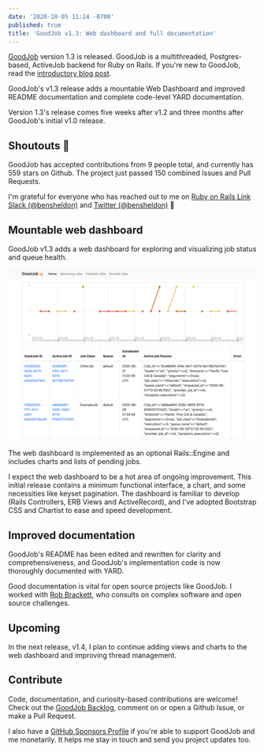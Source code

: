 ```yaml
---
date: '2020-10-05 11:24 -0700'
published: true
title: 'GoodJob v1.3: Web dashboard and full documentation'
---
```

[GoodJob](https://github.com/bensheldon/good_job) version 1.3 is released. GoodJob is a multithreaded, Postgres-based, ActiveJob backend for Ruby on Rails. If you're new to GoodJob, read the [introductory blog post](https://island94.org/2020/07/introducing-goodjob-1-0).

GoodJob's v1.3 release adds a mountable Web Dashboard and improved README documentation and complete code-level YARD documentation.

Version 1.3's release comes five weeks after v1.2 and three months after GoodJob's initial v1.0 release.

## Shoutouts 🙌

GoodJob has accepted contributions from 9 people total, and currently has 559 stars on Github. The project just passed 150 combined Issues and Pull Requests.

I'm grateful for everyone who has reached out to me on [Ruby on Rails Link Slack (@bensheldon)](https://www.rubyonrails.link/) and [Twitter (@bensheldon)](http://web.archive.org/web/20200723181116/https://twitter.com/bensheldon)
🙏

## Mountable web dashboard

GoodJob v1.3 adds a web dashboard for exploring and visualizing job status and queue health.

<img src="/uploads/2020-10/good_job-dashboard-mvp.png" alt="GoodJob Dashboard MVP">

The web dashboard is implemented as an optional Rails::Engine and includes charts and lists of pending jobs.

I expect the web dashboard to be a hot area of ongoing improvement. This initial release contains a minimum functional interface, a chart, and some necessities like keyset pagination. The dashboard is familiar to develop (Rails Controllers, ERB Views and ActiveRecord), and I've adopted Bootstrap CSS and Chartist to ease and speed development.

## Improved documentation

GoodJob's README has been edited and rewritten for clarity and comprehensiveness, and GoodJob's implementation code is now thoroughly documented with YARD.

Good documentation is vital for open source projects like GoodJob. I worked with [Rob Brackett](https://robbrackett.com/), who consults on complex software and open source challenges.

## Upcoming

In the next release, v1.4, I plan to continue adding views and charts to the web dashboard and improving thread management.

## Contribute

Code, documentation, and curiosity-based contributions are welcome! Check out the [GoodJob Backlog](https://github.com/bensheldon/good_job/projects/1), comment on or open a Github Issue, or make a Pull Request.

I also have a [GitHub Sponsors Profile](https://github.com/sponsors/bensheldon) if you're able to support GoodJob and me monetarily. It helps me stay in touch and send you project updates too.
